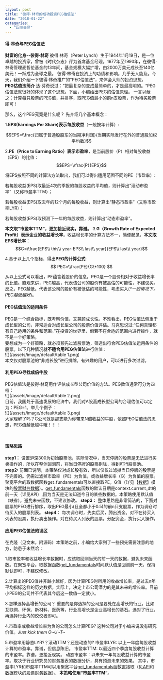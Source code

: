 ```yaml
---
layout: post
title: "彼得·林奇的成功投资PEG估值法"
date: "2018-01-22"
categories: 
  - "回测交易"
---
```


#### **得·林奇与PEG估值法**

**财富的化身--彼得·林奇** 彼得·林奇（Peter Lynch）生于1944年1月19日，是一位卓越的投资家，曾被《时代杂志》评为首席基金经理。1977年至1990年，在彼得·林奇管理麦哲伦基金的13年间，基金规模大幅扩增，由2000万美元成长至140亿美元！一跃成为全球之最。 彼得·林奇在投资上的功绩和影响，几乎无人能及。今天，我们介绍一下彼得·林奇推广的“PEG估值法”，来体会大师的投资思想。 <br> **PEG估值法简介** 达·芬奇说过：”把最复杂的变成最简单的，才是最高明的。“PEG估值法就很好的体现了这个思想。下面，小编给出PEG的估值原理。 一言以蔽之：计算每只股票的PEG值，并排序，取PEG值最小的前n支股票，作为待买股票即可！

那么，这个PEG究竟是什么呢？ 先介绍几个基本概念：

1.**EPS(Earnings Per Share)**表示**每股收益**（一般按年计算）:

$$EPS=\\frac{归属于普通股股东的当期净利润}{当期实际发行在外的普通股加权平均数}$$

2.**PE（Price to Earning Ratio）**表示**市盈率**，是当前股价（P）相对每股收益（EPS）的比值： $$EPS=\\frac{P}{EPS}$$

将EPS按照不同的计算法方法取出，我们可以得出适用范围不同的PE（市盈率）：

若每股收益(EPS)取最近4次的季报的每股收益的平均值，则计算出“滚动市盈率”（又称市盈率TTM）；

若每股收益(EPS)取去年的12个月的每股收益，则计算出“静态市盈率”（又称市盈率LYR）；

若每股收益(EPS)取预测下一年的每股收益，则计算出“动态市盈率”。

**本文取“市盈率TTM”，更加接近现实，靠谱。** 3.**G（Growth Rate of Expected Profit）**表示企业的**收益增长率**。收益增长率的计算方法不一，简便起见，**本文取EPS增长率**： $$G=\\frac{EPS\\ this\\ year-EPS\\ last\\ year}{EPS\\ last\\ year}$$

4.基于以上几个指标，得出**PEG的计算公式**: $$ PEG=\\frac{PE}{G\*100} $$

从以上公式可以看出，PE蕴含着股价的信息，PEG是一个股价相对于收益增长率的比值。直观来讲，PEG越高，代表该公司的股价有被高估的可能性，不建议买。反之，PEG越低，代表该公司的股价有被低估的可能性，考虑买入(_\*一般情况下，PEG越低越好_)。

#### **PEG估值法的适用条件**

PEG是一个综合指标，既考察价值，又兼顾成长性。不难看出，PEG估值法侧重于成长型的公司，非常适合对成长型公司的股票价值评估。马克思说过:“任何真理都有自己适用的条件和范围。”在投资的世界里，倘若不在合适的范围内进行操作，就不是一个好策略。 <br> 要想成为一个好策略，就必须预先过滤股票池，筛选出符合PEG估值法运用条件的股票。以下几种情况就**不适合用PEG估值法**进行估值： <br> ![](/assets/image/default/table 1.png) <br> 本文仅对股票池的“非成长股”进行排除，有兴趣的用户，可以进行多次过滤。 <br>

#### **利用PEG寻找成倍牛股**

PEG估值法是彼得·林奇用作评估成长型公司价值的方法。PEG数值通常可分为四档： <br> ![](/assets/image/default/table 2.png) <br> 目前，我国处于高速发展的经济中，我们对A股高成长型公司的合理估值可以定为：PEG=1。举几个例子： <br> ![](/assets/image/default/table 3.png) <br> 大家理解了吗？C公司就是那支能为你带来N倍收益的牛股，依照PEG估值法的思想，PEG值越低越牛哦！！！

<br>

#### **策略思路**

**step1：** 设置沪深300为初始股票池，实际情况中，当天停牌的股票是无法进行买卖操作的，所以在整体回测前，将当日停牌的股票剔除，得到可行股票池。 **step2:** 前面已说明，本策略仅对成长股有效，所以仅仅过滤掉当日停牌的股票是不完善的。仍需过滤掉市盈率（PE）为负值，或收益增长率（G）为负值的股票。聚宽平台的取数据函数get\_fundamentals可以直接取PE，G值（详见【[数据](https://www.joinquant.com/data)】模块的[股票财务数据](https://www.joinquant.com/fundamentals)）。[get\_fundamentals](https://www.joinquant.com/api#getfundamentals)函数的默认日期是context.current\_dt的前一天（详见API）,因为当天是无法知道今日的某些数据的。本策略使用默认值（缺省），避免未来函数，不建议修改。 **step3：** 整体思路是非常简洁的，下面对股票的PEG进行排序，取出PEG最小(且全都小于0.5)的前n只支股票，作为调仓时待买入的股票列表。 **step4：** 每次调仓时，先卖后买，腾出资金。对不在待买入列表的股票，执行卖出操作。对在待买入列表的股票，分配资金，执行买入操作。 <br>

#### **应用PEG估值法的误区**

在克隆（见文末，附源码）本策略之前，小编给大家列了一些预先需要注意的地方，防患于未然哈：

1.取市盈率和收益增长率数据时，应该取回测当天的前一天的数据，避免未来函数。在聚宽平台，取数据函数[get\_fundamentals](https://www.joinquant.com/api#getfundamentals)时间默认值是回测前一天，保持默认即可，不建议修改。

2.计算出的PEG值并非越小越好，因为计算PEG时所用的收益增长率，是过去n年平均指标这样的历史数据。实际上，决定上市公司潜力的是其未来的增长率。目前小PEG的公司并不代表其今后这一数值一定就小。

3.怎样选择高增长的公司？ 重要的是你选择的公司是要处在高增长的行业，比如互联网、环保、新材料、医药等，行业高增长是企业高增长的基石。选对了行业，再选择行业内的佼佼者即可。

4.市盈率或收益增长率为负的公司怎么计算PEG? 这种公司对于小编来说没有研究价值。_Just kick them O~U~T~_

5.市盈率用静态LYR?？滚动TTM？还是动态的? 市盈率LYR: 以上一年度每股收益计算的市盈率。靠谱，但信息陈旧。 市盈率TTM: 以最近四个季度每股收益计算的市盈率。靠谱，更接近现实。 动态市盈率：以未来一年每股收益计算的市盈率。取决于行业研究员的财务报表的数据分析，具有预测未来的效果。 其中，市盈率LYR和市盈率TTM可以用聚宽平台[get\_fundamentals](https://www.joinquant.com/api#getfundamentals)函数直接取（见[API](https://www.joinquant.com/api)和[数据](https://www.joinquant.com/data)模块的[股票财务数据](https://www.joinquant.com/fundamentals)）。 **本策略使用“市盈率TTM”**。 <br>
